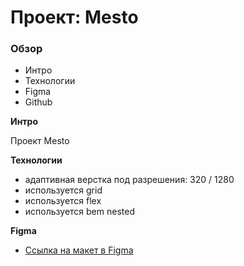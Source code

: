 # Проект: Mesto

### Обзор
* Интро
* Технологии
* Figma
* Github

**Интро**

Проект Mesto

**Технологии**
* адаптивная верстка под разрешения: 320 / 1280
* используется grid
* используется flex
* используется bem nested

**Figma**

* [Ссылка на макет в Figma](https://www.figma.com/file/bjyvbKKJN2naO0ucURl2Z0/JavaScript.-Sprint-5)

